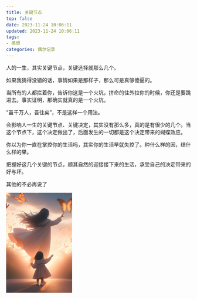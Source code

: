 ```yaml
---
title: 关键节点
top: false
date: 2023-11-24 10:06:11
updated: 2023-11-24 10:06:11
tags:
- 感想
categories: 偶尔记录
---
```


人的一生，其实关键节点，关键选择就那么几个。

<!-- more -->

如果我猜得没错的话，事情如果是那样子，那么可是真够傻逼的。

当所有的人都拦着你，告诉你这是一个火坑，拼命的往外拉你的时候，你还是要跳进去。事实证明，那确实就真的是一个火坑。

“虽千万人，吾往矣”，不是这样一个用法。

会影响人一生的关键节点、关键决定，其实没有那么多，真的是有很少的几个。当这个节点下，这个决定做出了，后面发生的一切都是这个决定带来的蝴蝶效应。

你以为你一直在掌控你的生活吗，其实你的生活早就失控了。种什么样的因，结什么样的果。

把握好这几个关键的节点，顺其自然的迎接接下来的生活，承受自己的决定带来的好与坏。

其他的不必再说了


![](/images/20231124.png)

